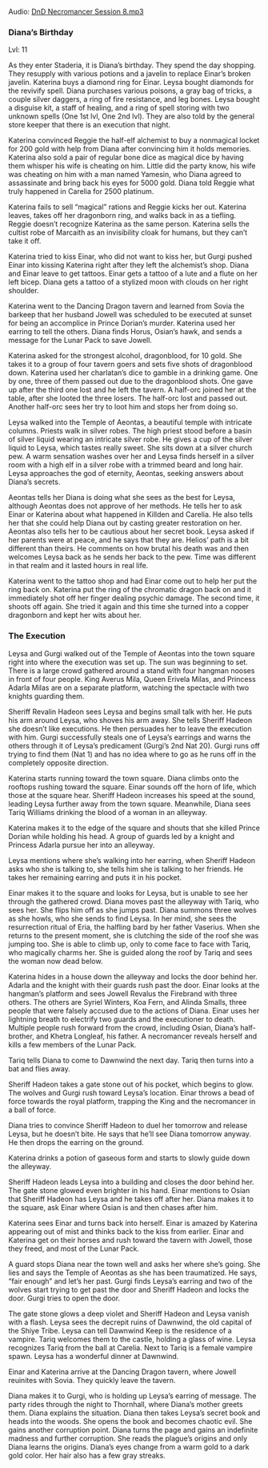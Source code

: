 Audio: [DnD Necromancer Session 8.mp3](https://drive.google.com/file/d/1WUW4h5KSIRRRrB1IjGoQnkBkhBLsocV3/view?usp=drive_link)

### Diana’s Birthday

Lvl: 11

As they enter Staderia, it is Diana’s birthday. They spend the day shopping. They resupply with various potions and a javelin to replace Einar’s broken javelin. Katerina buys a diamond ring for Einar. Leysa bought diamonds for the revivify spell. Diana purchases various poisons, a gray bag of tricks, a couple silver daggers, a ring of fire resistance, and leg bones. Leysa bought a disguise kit, a staff of healing, and a ring of spell storing with two unknown spells (One 1st lvl, One 2nd lvl). They are also told by the general store keeper that there is an execution that night.

Katerina convinced Reggie the half-elf alchemist to buy a nonmagical locket for 200 gold with help from Diana after convincing him it holds memories. Katerina also sold a pair of regular bone dice as magical dice by having them whisper his wife is cheating on him. Little did the party know, his wife was cheating on him with a man named Yamesin, who Diana agreed to assassinate and bring back his eyes for 5000 gold. Diana told Reggie what truly happened in Carelia for 2500 platinum.

Katerina fails to sell “magical” rations and Reggie kicks her out. Katerina leaves, takes off her dragonborn ring, and walks back in as a tiefling. Reggie doesn’t recognize Katerina as the same person. Katerina sells the cultist robe of Marcaith as an invisibility cloak for humans, but they can’t take it off.

Katerina tried to kiss Einar, who did not want to kiss her, but Gurgi pushed Einar into kissing Katerina right after they left the alchemist’s shop. Diana and Einar leave to get tattoos. Einar gets a tattoo of a lute and a flute on her left bicep. Diana gets a tattoo of a stylized moon with clouds on her right shoulder.

Katerina went to the Dancing Dragon tavern and learned from Sovia the barkeep that her husband Jowell was scheduled to be executed at sunset for being an accomplice in Prince Dorian’s murder. Katerina used her earring to tell the others. Diana finds Horus, Osian’s hawk, and sends a message for the Lunar Pack to save Jowell.

Katerina asked for the strongest alcohol, dragonblood, for 10 gold. She takes it to a group of four tavern goers and sets five shots of dragonblood down. Katerina used her charlatan’s dice to gamble in a drinking game. One by one, three of them passed out due to the dragonblood shots. One gave up after the third one lost and he left the tavern. A half-orc joined her at the table, after she looted the three losers. The half-orc lost and passed out. Another half-orc sees her try to loot him and stops her from doing so.

Leysa walked into the Temple of Aeontas, a beautiful temple with intricate columns. Priests walk in silver robes. The high priest stood before a basin of silver liquid wearing an intricate silver robe. He gives a cup of the silver liquid to Leysa, which tastes really sweet. She sits down at a silver church pew. A warm sensation washes over her and Leysa finds herself in a silver room with a high elf in a silver robe with a trimmed beard and long hair. Leysa approaches the god of eternity, Aeontas, seeking answers about Diana’s secrets.

Aeontas tells her Diana is doing what she sees as the best for Leysa, although Aeontas does not approve of her methods. He tells her to ask Einar or Katerina about what happened in Killden and Carelia. He also tells her that she could help Diana out by casting greater restoration on her. Aeontas also tells her to be cautious about her secret book. Leysa asked if her parents were at peace, and he says that they are. Helios’ path is a bit different than theirs. He comments on how brutal his death was and then welcomes Leysa back as he sends her back to the pew. Time was different in that realm and it lasted hours in real life.

Katerina went to the tattoo shop and had Einar come out to help her put the ring back on. Katerina put the ring of the chromatic dragon back on and it immediately shot off her finger dealing psychic damage. The second time, it shoots off again. She tried it again and this time she turned into a copper dragonborn and kept her wits about her.

### The Execution

Leysa and Gurgi walked out of the Temple of Aeontas into the town square right into where the execution was set up. The sun was beginning to set. There is a large crowd gathered around a stand with four hangman nooses in front of four people. King Averus Mila, Queen Erivela Milas, and Princess Adarla Milas are on a separate platform, watching the spectacle with two knights guarding them.

Sheriff Revalin Hadeon sees Leysa and begins small talk with her. He puts his arm around Leysa, who shoves his arm away. She tells Sheriff Hadeon she doesn’t like executions. He then persuades her to leave the execution with him. Gurgi successfully steals one of Leysa’s earrings and warns the others through it of Leysa’s predicament (Gurgi’s 2nd Nat 20). Gurgi runs off trying to find them (Nat 1) and has no idea where to go as he runs off in the completely opposite direction.

Katerina starts running toward the town square. Diana climbs onto the rooftops rushing toward the square. Einar sounds off the horn of life, which those at the square hear. Sheriff Hadeon increases his speed at the sound, leading Leysa further away from the town square. Meanwhile, Diana sees Tariq Williams drinking the blood of a woman in an alleyway.

Katerina makes it to the edge of the square and shouts that she killed Prince Dorian while holding his head. A group of guards led by a knight and Princess Adarla pursue her into an alleyway.

Leysa mentions where she’s walking into her earring, when Sheriff Hadeon asks who she is talking to, she tells him she is talking to her friends. He takes her remaining earring and puts it in his pocket.

Einar makes it to the square and looks for Leysa, but is unable to see her through the gathered crowd. Diana moves past the alleyway with Tariq, who sees her. She flips him off as she jumps past. Diana summons three wolves as she howls, who she sends to find Leysa. In her mind, she sees the resurrection ritual of Eria, the halfling bard by her father Vaserius. When she returns to the present moment, she is clutching the side of the roof she was jumping too. She is able to climb up, only to come face to face with Tariq, who magically charms her. She is guided along the roof by Tariq and sees the woman now dead below.

Katerina hides in a house down the alleyway and locks the door behind her. Adarla and the knight with their guards rush past the door. Einar looks at the hangman’s platform and sees Jowell Revalus the Firebrand with three others. The others are Syriel Winters, Koa Fern, and Alinda Smalls, three people that were falsely accused due to the actions of Diana. Einar uses her lightning breath to electrify two guards and the executioner to death. Multiple people rush forward from the crowd, including Osian, Diana’s half-brother, and Khetra Longleaf, his father. A necromancer reveals herself and kills a few members of the Lunar Pack.

Tariq tells Diana to come to Dawnwind the next day. Tariq then turns into a bat and flies away.

Sheriff Hadeon takes a gate stone out of his pocket, which begins to glow. The wolves and Gurgi rush toward Leysa’s location. Einar throws a bead of force towards the royal platform, trapping the King and the necromancer in a ball of force.

Diana tries to convince Sheriff Hadeon to duel her tomorrow and release Leysa, but he doesn’t bite. He says that he’ll see Diana tomorrow anyway. He then drops the earring on the ground.

Katerina drinks a potion of gaseous form and starts to slowly guide down the alleyway.

Sheriff Hadeon leads Leysa into a building and closes the door behind her. The gate stone glowed even brighter in his hand. Einar mentions to Osian that Sheriff Hadeon has Leysa and he takes off after her. Diana makes it to the square, ask Einar where Osian is and then chases after him.

Katerina sees Einar and turns back into herself. Einar is amazed by Katerina appearing out of mist and thinks back to the kiss from earlier. Einar and Katerina get on their horses and rush toward the tavern with Jowell, those they freed, and most of the Lunar Pack.

A guard stops Diana near the town well and asks her where she’s going. She lies and says the Temple of Aeontas as she has been traumatized. He says, “fair enough” and let’s her past. Gurgi finds Leysa’s earring and two of the wolves start trying to get past the door and Sheriff Hadeon and locks the door. Gurgi tries to open the door.

The gate stone glows a deep violet and Sheriff Hadeon and Leysa vanish with a flash. Leysa sees the decrepit ruins of Dawnwind, the old capital of the Shiye Tribe. Leysa can tell Dawnwind Keep is the residence of a vampire. Tariq welcomes them to the castle, holding a glass of wine. Leysa recognizes Tariq from the ball at Carelia. Next to Tariq is a female vampire spawn. Leysa has a wonderful dinner at Dawnwind.

Einar and Katerina arrive at the Dancing Dragon tavern, where Jowell reuinites with Sovia. They quickly leave the tavern.

Diana makes it to Gurgi, who is holding up Leysa’s earring of message. The party rides through the night to Thornhall, where Diana’s mother greets them. Diana explains the situation. Diana then takes Leysa’s secret book and heads into the woods. She opens the book and becomes chaotic evil. She gains another corruption point. Diana turns the page and gains an indefinite madness and further corruption. She reads the plague’s origins and only Diana learns the origins. Diana’s eyes change from a warm gold to a dark gold color. Her hair also has a few gray streaks.